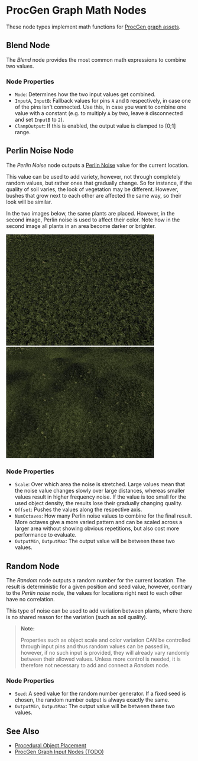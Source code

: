 # ProcGen Graph Math Nodes

These node types implement math functions for [ProcGen graph assets](procgen-graph-asset.md).

## Blend Node

The *Blend* node provides the most common math expressions to combine two values.

### Node Properties

* `Mode`: Determines how the two input values get combined.
* `InputA`, `InputB`: Fallback values for pins `A` and `B` respectively, in case one of the pins isn't connected. Use this, in case you want to combine one value with a constant (e.g. to multiply `A` by two, leave `B` disconnected and set `InputB` to `2`).
* `ClampOutput`: If this is enabled, the output value is clamped to [0;1] range.

## Perlin Noise Node

The *Perlin Noise* node outputs a [Perlin Noise](https://en.wikipedia.org/wiki/Perlin_noise) value for the current location.

This value can be used to add variety, however, not through completely random values, but rather ones that gradually change. So for instance, if the quality of soil varies, the look of vegetation may be different. However, bushes that grow next to each other are affected the same way, so their look will be similar.

In the two images below, the same plants are placed. However, in the second image, Perlin noise is used to affect their color. Note how in the second image all plants in an area become darker or brighter.

![Perlin Noise off](media/proc-noise-off.jpg)
![Perlin Noise on](media/proc-noise-on.jpg)

### Node Properties

* `Scale`: Over which area the noise is stretched. Large values mean that the noise value changes slowly over large distances, whereas smaller values result in higher frequency noise. If the value is too small for the used object density, the results lose their gradually changing quality.
* `Offset`: Pushes the values along the respective axis.
* `NumOctaves`: How many Perlin noise values to combine for the final result. More octaves give a more varied pattern and can be scaled across a larger area without showing obvious repetitions, but also cost more performance to evaluate.
* `OutputMin`, `OutputMax`: The output value will be between these two values.

## Random Node

The *Random* node outputs a random number for the current location. The result is deterministic for a given position and seed value, however, contrary to the *Perlin noise* node, the values for locations right next to each other have no correlation.

This type of noise can be used to add variation between plants, where there is no shared reason for the variation (such as soil quality).

> **Note:**
>
> Properties such as object scale and color variation CAN be controlled through input pins and thus random values can be passed in, however, if no such input is provided, they will already vary randomly between their allowed values. Unless more control is needed, it is therefore not necessary to add and connect a *Random* node.

### Node Properties

* `Seed`: A seed value for the random number generator. If a fixed seed is chosen, the random number output is always exactly the same.
* `OutputMin`, `OutputMax`: The output value will be between these two values.

## See Also

* [Procedural Object Placement](procedural-object-placement.md)
* [ProcGen Graph Input Nodes (TODO)](procgen-graph-inputs.md)
